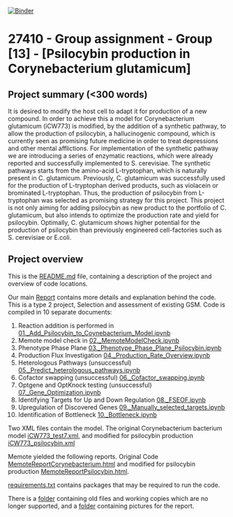 [![Binder](https://mybinder.org/badge_logo.svg)](https://mybinder.org/v2/gh/27410/[PUT-YOUR-REPOSITORY-HERE]/main)

# 27410 - Group assignment - Group [13] - [Psilocybin production in Corynebacterium glutamicum]

## Project summary (<300 words)
It is desired to modify the host cell to adapt it for production of a new compound. In order to achieve this a model for Corynebacterium glutamicum (iCW773) is modified, by the addition of a synthetic pathway, to allow the production of psilocybin, a hallucinogenic compound, which is currently seen as promising future medicine in order to treat depressions and other mental afflictions. For implementation of the synthetic pathway we are introducing a series of enzymatic reactions, which were already reported and successfully implemented to S. cerevisiae. The synthetic pathways starts from the amino-acid L-tryptophan, which is naturally present in C. glutamicum. Previously, C. glutamicum was successfully used for the production of L-tryptophan derived products, such as violacein or brominated L-tryptophan. Thus, the production of psilocybin from L-tryptophan was selected as promising strategy for this project. This project is not only aiming for adding psilocybin as new product to the portfolio of C. glutamicum, but also intends to optimize the production rate and yield for psilocybin. Optimally, C. glutamicum shows higher potential for the production of psilocybin than previously engineered cell-factories such as S. cerevisiae or E.coli.

## Project overview
This is the [README.md](README.md) file, containing a description of the project and overview of code locations.

Our main [Report](Report.ipynb) contains more details and explanation behind the code.   
This is a type 2 project, Selection and assessment of existing GSM. Code is compiled in 10 separate documents:  
1. Reaction addition is performed in [01._Add_Psilocybin_to_Coynebacterium_Model.ipynb](01._Add_Psilocybin_to_Coynebacterium_Model.ipynb)   
2. Memote model check in [02._MemoteModelCheck.ipynb](02._MemoteModelCheck.ipynb)   
3. Phenotype Phase Plane [03._Phenotype_Phase_Plane_Psilocybin.ipynb](03._Phenotype_Phase_Plane_Psilocybin.ipynb)  
4. Production Flux Investigation [04._Production_Rate_Overview.ipynb](04._Production_Rate_Overview.ipynb)   
5. Heterologous Pathways (unsuccessful) [05._Predict_heterologous_pathways.ipynb](05._Predict_heterologous_pathways.ipynb)  
6. Cofactor swapping (unsuccessful) [06._Cofactor_swapping.ipynb](06._Cofactor_swapping.ipynb)  
7. Optgene and OptKnock testing (unsuccessful) [07._Gene_Optimization.ipynb](07._Gene_Optimization.ipynb)  
8. Identifying Targets for Up and Down Regulation [08._FSEOF.ipynb](08._FSEOF.ipynb)
9. Upregulation of Discovered Genes [09._Manually_selected_targets.ipynb](09._Manually_selected_targets.ipynb)
10. Identification of Bottleneck [10._Bottleneck.ipynb](10._Bottleneck.ipynb)
  

Two XML files contain the model. The original Corynebacterium bacterium model [iCW773_test7.xml](iCW773_test7.xml), and modified for psilocybin production [iCW773_psilocybin.xml](iCW773_psilocybin.xml)   

Memote yielded the following reports. Original Code [MemoteReportCorynebacterium.html](MemoteReportCorynebacterium.html) and modified for psilocybin production [MemoteReportPsilocybin.html](MemoteReportPsilocybin.html).    

[requirements.txt](requirements.txt) contains packages that may be required to run the code.   


There is a [folder](Old_Files) containing old files and working copies which are no longer supported, and a [folder](Pictures) containing pictures for the report.
